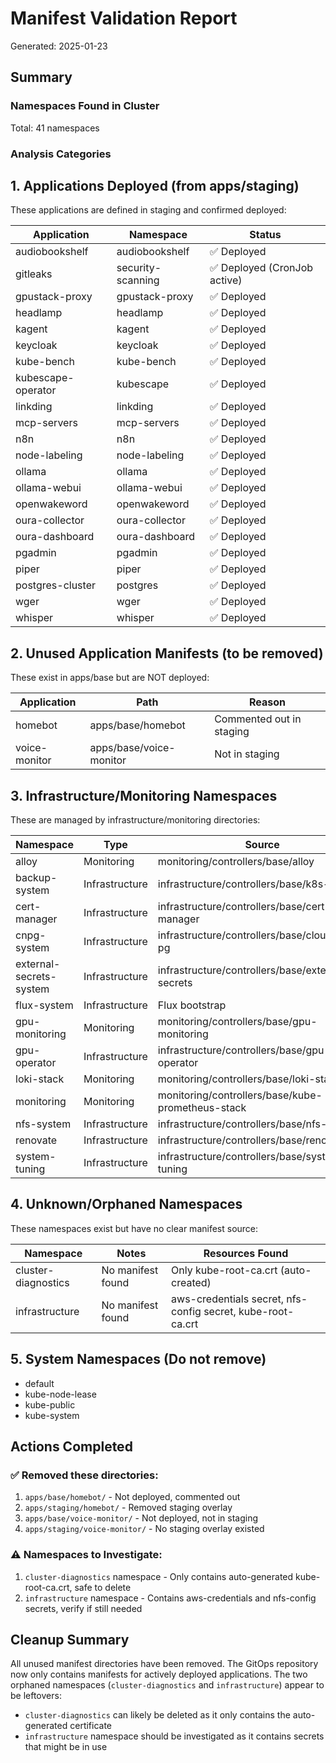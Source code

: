 # Manifest Validation Report
Generated: 2025-01-23

## Summary

### Namespaces Found in Cluster
Total: 41 namespaces

### Analysis Categories

## 1. Applications Deployed (from apps/staging)
These applications are defined in staging and confirmed deployed:

| Application | Namespace | Status |
|-------------|-----------|--------|
| audiobookshelf | audiobookshelf | ✅ Deployed |
| gitleaks | security-scanning | ✅ Deployed (CronJob active) |
| gpustack-proxy | gpustack-proxy | ✅ Deployed |
| headlamp | headlamp | ✅ Deployed |
| kagent | kagent | ✅ Deployed |
| keycloak | keycloak | ✅ Deployed |
| kube-bench | kube-bench | ✅ Deployed |
| kubescape-operator | kubescape | ✅ Deployed |
| linkding | linkding | ✅ Deployed |
| mcp-servers | mcp-servers | ✅ Deployed |
| n8n | n8n | ✅ Deployed |
| node-labeling | node-labeling | ✅ Deployed |
| ollama | ollama | ✅ Deployed |
| ollama-webui | ollama-webui | ✅ Deployed |
| openwakeword | openwakeword | ✅ Deployed |
| oura-collector | oura-collector | ✅ Deployed |
| oura-dashboard | oura-dashboard | ✅ Deployed |
| pgadmin | pgadmin | ✅ Deployed |
| piper | piper | ✅ Deployed |
| postgres-cluster | postgres | ✅ Deployed |
| wger | wger | ✅ Deployed |
| whisper | whisper | ✅ Deployed |

## 2. Unused Application Manifests (to be removed)
These exist in apps/base but are NOT deployed:

| Application | Path | Reason |
|-------------|------|--------|
| homebot | apps/base/homebot | Commented out in staging |
| voice-monitor | apps/base/voice-monitor | Not in staging |

## 3. Infrastructure/Monitoring Namespaces
These are managed by infrastructure/monitoring directories:

| Namespace | Type | Source |
|-----------|------|--------|
| alloy | Monitoring | monitoring/controllers/base/alloy |
| backup-system | Infrastructure | infrastructure/controllers/base/k8s-backup |
| cert-manager | Infrastructure | infrastructure/controllers/base/cert-manager |
| cnpg-system | Infrastructure | infrastructure/controllers/base/cloudnative-pg |
| external-secrets-system | Infrastructure | infrastructure/controllers/base/external-secrets |
| flux-system | Infrastructure | Flux bootstrap |
| gpu-monitoring | Monitoring | monitoring/controllers/base/gpu-monitoring |
| gpu-operator | Infrastructure | infrastructure/controllers/base/gpu-operator |
| loki-stack | Monitoring | monitoring/controllers/base/loki-stack |
| monitoring | Monitoring | monitoring/controllers/base/kube-prometheus-stack |
| nfs-system | Infrastructure | infrastructure/controllers/base/nfs-storage |
| renovate | Infrastructure | infrastructure/controllers/base/renovate |
| system-tuning | Infrastructure | infrastructure/controllers/base/system-tuning |

## 4. Unknown/Orphaned Namespaces
These namespaces exist but have no clear manifest source:

| Namespace | Notes | Resources Found |
|-----------|-------|-----------------|
| cluster-diagnostics | No manifest found | Only kube-root-ca.crt (auto-created) |
| infrastructure | No manifest found | aws-credentials secret, nfs-config secret, kube-root-ca.crt |

## 5. System Namespaces (Do not remove)
- default
- kube-node-lease
- kube-public
- kube-system

## Actions Completed

### ✅ Removed these directories:
1. `apps/base/homebot/` - Not deployed, commented out
2. `apps/staging/homebot/` - Removed staging overlay
3. `apps/base/voice-monitor/` - Not deployed, not in staging
4. `apps/staging/voice-monitor/` - No staging overlay existed

### ⚠️ Namespaces to Investigate:
1. `cluster-diagnostics` namespace - Only contains auto-generated kube-root-ca.crt, safe to delete
2. `infrastructure` namespace - Contains aws-credentials and nfs-config secrets, verify if still needed

## Cleanup Summary

All unused manifest directories have been removed. The GitOps repository now only contains manifests for actively deployed applications. The two orphaned namespaces (`cluster-diagnostics` and `infrastructure`) appear to be leftovers:
- `cluster-diagnostics` can likely be deleted as it only contains the auto-generated certificate
- `infrastructure` namespace should be investigated as it contains secrets that might be in use
